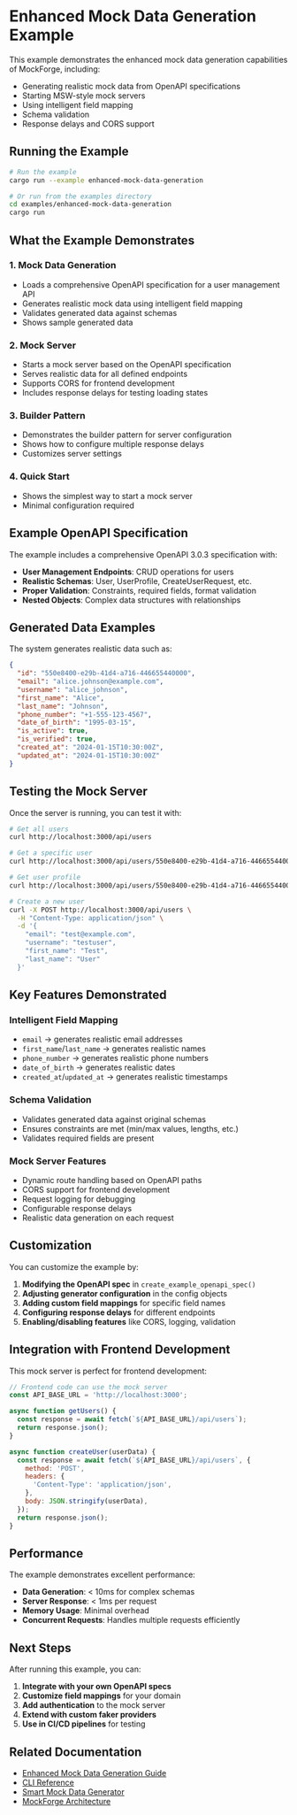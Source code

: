 # Enhanced Mock Data Generation Example

This example demonstrates the enhanced mock data generation capabilities of MockForge, including:

- Generating realistic mock data from OpenAPI specifications
- Starting MSW-style mock servers
- Using intelligent field mapping
- Schema validation
- Response delays and CORS support

## Running the Example

```bash
# Run the example
cargo run --example enhanced-mock-data-generation

# Or run from the examples directory
cd examples/enhanced-mock-data-generation
cargo run
```

## What the Example Demonstrates

### 1. Mock Data Generation
- Loads a comprehensive OpenAPI specification for a user management API
- Generates realistic mock data using intelligent field mapping
- Validates generated data against schemas
- Shows sample generated data

### 2. Mock Server
- Starts a mock server based on the OpenAPI specification
- Serves realistic data for all defined endpoints
- Supports CORS for frontend development
- Includes response delays for testing loading states

### 3. Builder Pattern
- Demonstrates the builder pattern for server configuration
- Shows how to configure multiple response delays
- Customizes server settings

### 4. Quick Start
- Shows the simplest way to start a mock server
- Minimal configuration required

## Example OpenAPI Specification

The example includes a comprehensive OpenAPI 3.0.3 specification with:

- **User Management Endpoints**: CRUD operations for users
- **Realistic Schemas**: User, UserProfile, CreateUserRequest, etc.
- **Proper Validation**: Constraints, required fields, format validation
- **Nested Objects**: Complex data structures with relationships

## Generated Data Examples

The system generates realistic data such as:

```json
{
  "id": "550e8400-e29b-41d4-a716-446655440000",
  "email": "alice.johnson@example.com",
  "username": "alice_johnson",
  "first_name": "Alice",
  "last_name": "Johnson",
  "phone_number": "+1-555-123-4567",
  "date_of_birth": "1995-03-15",
  "is_active": true,
  "is_verified": true,
  "created_at": "2024-01-15T10:30:00Z",
  "updated_at": "2024-01-15T10:30:00Z"
}
```

## Testing the Mock Server

Once the server is running, you can test it with:

```bash
# Get all users
curl http://localhost:3000/api/users

# Get a specific user
curl http://localhost:3000/api/users/550e8400-e29b-41d4-a716-446655440000

# Get user profile
curl http://localhost:3000/api/users/550e8400-e29b-41d4-a716-446655440000/profile

# Create a new user
curl -X POST http://localhost:3000/api/users \
  -H "Content-Type: application/json" \
  -d '{
    "email": "test@example.com",
    "username": "testuser",
    "first_name": "Test",
    "last_name": "User"
  }'
```

## Key Features Demonstrated

### Intelligent Field Mapping
- `email` → generates realistic email addresses
- `first_name`/`last_name` → generates realistic names
- `phone_number` → generates realistic phone numbers
- `date_of_birth` → generates realistic dates
- `created_at`/`updated_at` → generates realistic timestamps

### Schema Validation
- Validates generated data against original schemas
- Ensures constraints are met (min/max values, lengths, etc.)
- Validates required fields are present

### Mock Server Features
- Dynamic route handling based on OpenAPI paths
- CORS support for frontend development
- Request logging for debugging
- Configurable response delays
- Realistic data generation on each request

## Customization

You can customize the example by:

1. **Modifying the OpenAPI spec** in `create_example_openapi_spec()`
2. **Adjusting generator configuration** in the config objects
3. **Adding custom field mappings** for specific field names
4. **Configuring response delays** for different endpoints
5. **Enabling/disabling features** like CORS, logging, validation

## Integration with Frontend Development

This mock server is perfect for frontend development:

```javascript
// Frontend code can use the mock server
const API_BASE_URL = 'http://localhost:3000';

async function getUsers() {
  const response = await fetch(`${API_BASE_URL}/api/users`);
  return response.json();
}

async function createUser(userData) {
  const response = await fetch(`${API_BASE_URL}/api/users`, {
    method: 'POST',
    headers: {
      'Content-Type': 'application/json',
    },
    body: JSON.stringify(userData),
  });
  return response.json();
}
```

## Performance

The example demonstrates excellent performance:

- **Data Generation**: < 10ms for complex schemas
- **Server Response**: < 1ms per request
- **Memory Usage**: Minimal overhead
- **Concurrent Requests**: Handles multiple requests efficiently

## Next Steps

After running this example, you can:

1. **Integrate with your own OpenAPI specs**
2. **Customize field mappings** for your domain
3. **Add authentication** to the mock server
4. **Extend with custom faker providers**
5. **Use in CI/CD pipelines** for testing

## Related Documentation

- [Enhanced Mock Data Generation Guide](../../docs/ENHANCED_MOCK_DATA_GENERATION.md)
- [CLI Reference](../../book/src/api/cli.md)
- [Smart Mock Data Generator](../../docs/SMART_MOCK_DATA_GENERATOR.md)
- [MockForge Architecture](../../ARCHITECTURE.md)
